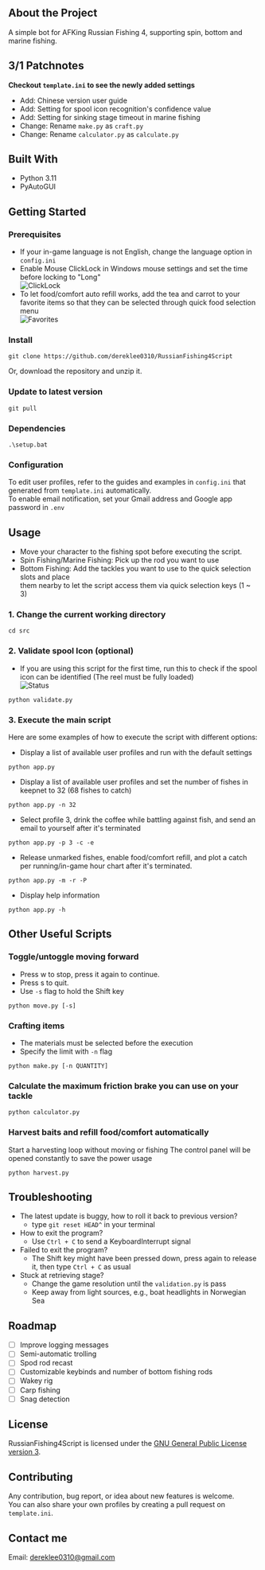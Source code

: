 ## About the Project
A simple bot for AFKing Russian Fishing 4, supporting spin, bottom and marine fishing.

## 3/1 Patchnotes
**Checkout `template.ini` to see the newly added settings**
- Add: Chinese version user guide
- Add: Setting for spool icon recognition's confidence value
- Add: Setting for sinking stage timeout in marine fishing
- Change: Rename `make.py` as `craft.py`
- Change: Rename `calculator.py` as `calculate.py`

## Built With
- Python 3.11 
- PyAutoGUI

## Getting Started  
### Prerequisites
- If your in-game language is not English, change the language option in `config.ini`
- Enable Mouse ClickLock in Windows mouse settings and set the time before locking to "Long"  
![ClickLock](/static/readme/clicklock.png)
- To let food/comfort auto refill works, add the tea and carrot to your  
  favorite items so that they can be selected through quick food selection menu  
![Favorites](/static/readme/favorites.png)

### Install
```
git clone https://github.com/dereklee0310/RussianFishing4Script
```
Or, download the repository and unzip it.

### Update to latest version
```
git pull
```

### Dependencies
```
.\setup.bat
```

### Configuration
To edit user profiles, refer to the guides and examples in `config.ini` that generated from `template.ini` automatically.  
To enable email notification, set your Gmail address and Google app password in `.env`


## Usage
- Move your character to the fishing spot before executing the script.
- Spin Fishing/Marine Fishing: Pick up the rod you want to use
- Bottom Fishing: Add the tackles you want to use to the quick selection slots and place  
them nearby to let the script access them via quick selection keys (1 ~ 3)

### 1. Change the current working directory
```
cd src
```

### 2. Validate spool Icon (optional)
- If you are using this script for the first time, 
  run this to check if the spool icon can be identified (The reel must be fully loaded)  
![Status](/static/readme/status.png)
```
python validate.py
```

### 3. Execute the main script
Here are some examples of how to execute the script with different options:
- Display a list of available user profiles and run with the default settings
```
python app.py
```
- Display a list of available user profiles and set the number of fishes in keepnet to 32 (68 fishes to catch)
```
python app.py -n 32
```
- Select profile 3, drink the coffee while battling against fish, and send an email to yourself after it's terminated
```
python app.py -p 3 -c -e
```
- Release unmarked fishes, enable food/comfort refill, and plot a catch per running/in-game hour chart after it's terminated.
```
python app.py -m -r -P
```
- Display help information
```
python app.py -h
```
## Other Useful Scripts
### Toggle/untoggle moving forward
- Press w to stop, press it again to continue.
- Press s to quit.
- Use `-s` flag to hold the Shift key
```
python move.py [-s]
```

### Crafting items
- The materials must be selected before the execution
- Specify the limit with `-n` flag
```
python make.py [-n QUANTITY]
```

### Calculate the maximum friction brake you can use on your tackle
```
python calculator.py
```

### Harvest baits and refill food/comfort automatically
Start a harvesting loop without moving or fishing
The control panel will be opened constantly to save the power usage 
```
python harvest.py
```

## Troubleshooting
- The latest update is buggy, how to roll it back to previous version?
  - type `git reset HEAD^` in your terminal
- How to exit the program?
  - Use `Ctrl + C` to send a KeyboardInterrupt signal
- Failed to exit the program?
  - The Shift key might have been pressed down, press again to release it, then type `Ctrl + C` as usual
- Stuck at retrieving stage?
  - Change the game resolution until the `validation.py` is pass
  - Keep away from light sources, e.g., boat headlights in Norwegian Sea

## Roadmap
- [ ] Improve logging messages
- [ ] Semi-automatic trolling
- [ ] Spod rod recast
- [ ] Customizable keybinds and number of bottom fishing rods
- [ ] Wakey rig
- [ ] Carp fishing
- [ ] Snag detection

## License
RussianFishing4Script is licensed under the [GNU General Public License version 3](LICENSE).

## Contributing 
Any contribution, bug report, or idea about new features is welcome.  
You can also share your own profiles by creating a pull request on `template.ini`. 

## Contact me
Email: dereklee0310@gmail.com 
